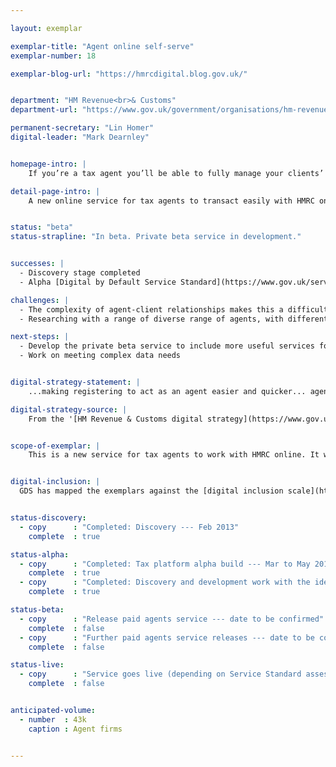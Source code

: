 ```yaml
---

layout: exemplar

exemplar-title: "Agent online self-serve"
exemplar-number: 18

exemplar-blog-url: "https://hmrcdigital.blog.gov.uk/"


department: "HM Revenue<br>& Customs"
department-url: "https://www.gov.uk/government/organisations/hm-revenue-customs"

permanent-secretary: "Lin Homer"
digital-leader: "Mark Dearnley"


homepage-intro: |
    If you’re a tax agent you’ll be able to fully manage your clients’ tax with a simple online service

detail-page-intro: |
    A new online service for tax agents to transact easily with HMRC on behalf of their 8 million clients


status: "beta"
status-strapline: "In beta. Private beta service in development."


successes: |
  - Discovery stage completed
  - Alpha [Digital by Default Service Standard](https://www.gov.uk/service-manual/digital-by-default) assessment passed in November 2014

challenges: |
  - The complexity of agent-client relationships makes this a difficult but very important exemplar to get right
  - Researching with a range of diverse range of agents, with different user needs and ways of working, to improve the service while in private beta

next-steps: |
  - Develop the private beta service to include more useful services for agents
  - Work on meeting complex data needs


digital-strategy-statement: |
    ...making registering to act as an agent easier and quicker... agents will have the tools to take more control of their clients’ tax affairs and undertake transactions for them with minimal involvement from HMRC... any new IT services developed for individual customers should be available to agents.

digital-strategy-source: |
    From the '[HM Revenue & Customs digital strategy](https://www.gov.uk/government/publications/digital-strategy-december-2012)' --- December 2012


scope-of-exemplar: |
    This is a new service for tax agents to work with HMRC online. It will let agents register to act on behalf of, and see information about, their clients, and to control a range of transactions on their behalf. These will be built on a new digital tax platform which will eventually replace the current HMRC Portal and be the default platform for new user-facing services.


digital-inclusion: |
  GDS has mapped the exemplars against the [digital inclusion scale](https://www.gov.uk/government/publications/government-digital-inclusion-strategy/government-digital-inclusion-strategy#measuring-digital-exclusion) to help show where these services may be difficult for some people to use. [See the rating for Agent online self-serve](https://www.gov.uk/government/publications/government-digital-inclusion-strategy/exemplar-services-and-identity-assurance-how-complex-they-are#agent-online-self-serve).


status-discovery:
  - copy      : "Completed: Discovery --- Feb 2013"
    complete  : true

status-alpha:
  - copy      : "Completed: Tax platform alpha build --- Mar to May 2013"
    complete  : true
  - copy      : "Completed: Discovery and development work with the identity assurance (IDA) team --- Dec 2013 to Mar 2014"
    complete  : true

status-beta:
  - copy      : "Release paid agents service --- date to be confirmed"
    complete  : false
  - copy      : "Further paid agents service releases --- date to be confirmed"
    complete  : false

status-live:
  - copy      : "Service goes live (depending on Service Standard assessment) --- date to be confirmed"
    complete  : false


anticipated-volume:
  - number  : 43k
    caption : Agent firms


---
```

